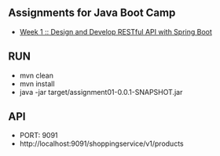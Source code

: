 ## Assignments for Java Boot Camp
* [Week 1 :: Design and Develop RESTful API with Spring Boot](https://github.com/up1/assignment-java-boot-camp/wiki/Week-01)

## RUN
* mvn clean
* mvn install
* java -jar target/assignment01-0.0.1-SNAPSHOT.jar

## API
* PORT: 9091
* http://localhost:9091/shoppingservice/v1/products


